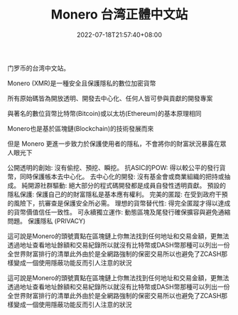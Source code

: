 ﻿---
weight: 
title: "Monero 台湾正體中文站"
description: "门罗币的台湾中文站"
date: 2022-07-18T21:57:40+08:00
lastmod: 2022-07-18T16:45:40+08:00
draft: false
authors: ["seven"]
featuredImage: "monero-taiwanzhengzhongwenzhan.jpg"
link: "https://xmr-tw.org/"
tags: ["元宇宙社区","Monero 台湾正體中文站"]
categories: ["navigation"]
navigation: ["元宇宙社区"]
lightgallery: true
toc: true
pinned: false
recommend: false
recommend1: false
---
门罗币的台湾中文站。

Monero (XMR)是一種安全且保護隱私的數位加密貨幣

所有原始碼皆為開放透明、開發去中心化、任何人皆可參與貢獻的開發專案

與著名的數位貨幣比特幣(Bitcoin)或以太坊(Ethereum)的基本原理相同

Monero也是基於區塊鏈(Blockchain)的技術發展而來

但是 Monero 更進一步致力於保護使用者的隱私，不會將你的財富狀況暴露在眾人眼光下

公開透明的創始: 沒有偷挖、預挖、瞬挖。
抗ASIC的POW: 得以較公平的發行貨幣，同時保護帳本去中心化。
去中心化的開發: 沒有基金會或商業組織的把持或抽成。
純開源社群驅動: 絕大部分的程式碼開發都是成員自發性透明貢獻。
預設的隱私保護: 保護自己的的財富隱私是基本應有權利。
完美的匿蹤: 在受到政府干預的風險下，抗審查是保護安全所必需。
理想的貨幣替代性: 得完全匿蹤才得以達成的貨幣價值信任一致性。
可永續獨立運作: 動態區塊及尾發行確保擴容與避免通縮問題。
保護隱私 (PRIVACY)

這可說是Monero的頭號賣點在區塊鏈上你無法找到任何地址和交易金額，更無法透過地址查看地址餘額和交易紀錄所以就沒有比特幣或DASH幣那種可以列出一份全世界財富排行的清單此外由於是全網路強制的保密交易所以也避免了ZCASH那樣變成一個使用隱蔽功能反而引人注意的狀況

這可說是Monero的頭號賣點在區塊鏈上你無法找到任何地址和交易金額，更無法透過地址查看地址餘額和交易紀錄所以就沒有比特幣或DASH幣那種可以列出一份全世界財富排行的清單此外由於是全網路強制的保密交易所以也避免了ZCASH那樣變成一個使用隱蔽功能反而引人注意的狀況
